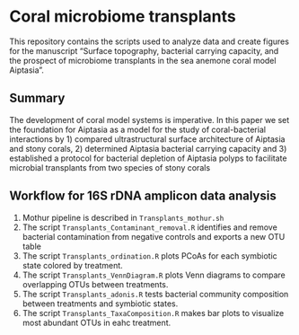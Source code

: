 # Coral microbiome transplants

This repository contains the scripts used to analyze data and create figures for the manuscript “Surface topography, bacterial carrying capacity, and the prospect of microbiome transplants in the sea anemone coral model Aiptasia”.  

## Summary
The development of coral model systems is imperative. In this paper we set the foundation for Aiptasia as a model for the study of coral-bacterial interactions by 1) compared ultrastructural surface architecture of Aiptasia and stony corals, 2) determined Aiptasia bacterial carrying capacity and 3) established a protocol for bacterial depletion of Aiptasia polyps to facilitate microbial transplants from two species of stony corals

## Workflow for 16S rDNA amplicon data analysis

1. Mothur pipeline is described in `Transplants_mothur.sh`
2. The script `Transplants_Contaminant_removal.R` identifies and remove bacterial contamination from negative controls and exports a new OTU table 
3. The script `Transplants_ordination.R` plots PCoAs for each symbiotic state colored by treatment.
4. The script `Transplants_VennDiagram.R` plots Venn diagrams to compare overlapping OTUs between treatments.
5. The script `Transplants_adonis.R` tests bacterial community composition between treatments and symbiotic states.
6. The script `Transplants_TaxaComposition.R` makes bar plots to visualize most abundant OTUs in eahc treatment.

